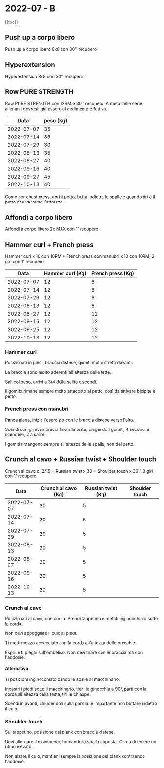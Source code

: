 # 2022-07 - B

[[toc]]

## Push up a corpo libero

Push up a corpo libero 8x8 con 30'' recupero

## Hyperextension

Hyperextension 8x8 con 30'' recupero

## Row PURE STRENGTH

Row PURE STRENGTH con 12RM e 30'' recupero. A metà delle serie allenanti dovresti già essere al cedimento effettivo.

| Data       | peso (Kg) |
| ---------- | --------- |
| 2022-07-07 |        35 |
| 2022-07-14 |        35 |
| 2022-07-29 |        30 |
| 2022-08-13 |        35 |
| 2022-08-27 |        40 |
| 2022-09-16 |        40 |
| 2022-09-27 |        45 |
| 2022-10-13 |        40 |

Come per chest press, apri il petto, butta indietro le spalle e quando tiri è il petto che va verso l'attrezzo.

## Affondi a corpo libero

Affondi a corpo libero 2x MAX con 1' recupero

## Hammer curl + French press

Hammer curl x 10 con 10RM + French press con manubri x 10 con 10RM, 2 giri con 1' recupero

| Data       | Hammer curl (Kg) | French press (Kg) |
| ---------- | ---------------- | ----------------- |
| 2022-07-07 |               12 |                 8 |
| 2022-07-14 |               12 |                 8 |
| 2022-07-29 |               12 |                 8 |
| 2022-08-13 |               12 |                 8 |
| 2022-08-27 |               12 |                12 |
| 2022-09-16 |               12 |                12 |
| 2022-09-25 |               12 |                12 |
| 2022-10-13 |               12 |                12 |

### Hammer curl

Posizionati in piedi, braccia distese, gomiti molto stretti davanti.

Le braccia sono molto aderenti all'altezza delle tette.

Sali col peso, arrivi a 3/4 della salita e scendi.

Il gomito rimane sempre molto attaccato al petto, così da attivare bicipite e petto.

### French press con manubri

Panca piana, inizia l'esercizio con le braccia distese verso l'alto.

Scendi con gli avambracci fino alla testa, piegando i gomiti, 4 secondi a scendere, 2 a salire.

I gomiti rimangono sempre all'altezza delle spalle, non del petto.

## Crunch al cavo + Russian twist + Shoulder touch

Crunch al cavo x 12/15 + Russian twist x 30 + Shoulder touch x 30'', 3 giri con 1' recupero

| Data       | Crunch al cavo (Kg) | Russian twist (Kg) | Shoulder touch |
| ---------- | ------------------- | ------------------ | -------------- |
| 2022-07-07 |                  20 |                  5 |                |
| 2022-07-14 |                  20 |                  5 |                |
| 2022-07-29 |                  20 |                  5 |                |
| 2022-08-13 |                  20 |                  5 |                |
| 2022-08-27 |                  20 |                  5 |                |
| 2022-09-16 |                  20 |                  5 |                |
| 2022-10-13 |                  20 |                  5 |                |

### Crunch al cavo

Posizionati al cavo, con corda. Prendi tappetino e mettiti inginocchiato sotto la corda.

Non devi appoggiare il culo ai piedi.

Ti metti mezzo accucciato con la corda all'altezza delle orecchie.

Espiri e ti pieghi sull'ombelico. Non devi tirare con le braccia ma con l'addome.

#### Alternativa

Ti posizioni inginocchiato dando le spalle al macchinario.

Incastri i piedi sotto il macchinario, tieni le ginocchia a 90°, parti con la corda all'altezza della testa, tiri le chiappe.

Scendi in avanti, chiudendoti sulla pancia. è importante non buttare indietro il culo.

### Shoulder touch

Sul tappetino, posizione del plank con braccia distese.

Devi alternare il movimento, toccando la spalla opposta. Cerca di tenere un ritmo elevato.

Non alzare il culo, mantieni sempre la posizione del plank contraendo l'addome.